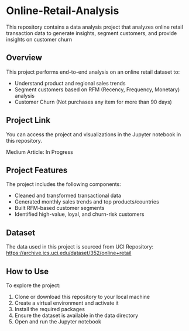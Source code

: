 # Online-Retail-Analysis

This repository contains a data analysis project that analyzes online retail transaction data to generate insights, segment customers, and provide insights on customer churn

## Overview

This project performs end-to-end analysis on an online retail dataset to:
- Understand product and regional sales trends
- Segment customers based on RFM (Recency, Frequency, Monetary) analysis
- Customer Churn (Not purchases any item for more than 90 days)

## Project Link

You can access the project and visualizations in the Jupyter notebook in this repository.

Medium Article: In Progress

## Project Features

The project includes the following components:

- Cleaned and transformed transactional data
- Generated monthly sales trends and top products/countries
- Built RFM-based customer segments
- Identified high-value, loyal, and churn-risk customers

## Dataset

The data used in this project is sourced from UCI Repository: https://archive.ics.uci.edu/dataset/352/online+retail 

## How to Use

To explore the project:

1. Clone or download this repository to your local machine
2. Create a virtual environment and activate it
3. Install the required packages
4. Ensure the dataset is available in the data directory
5. Open and run the Jupyter notebook
